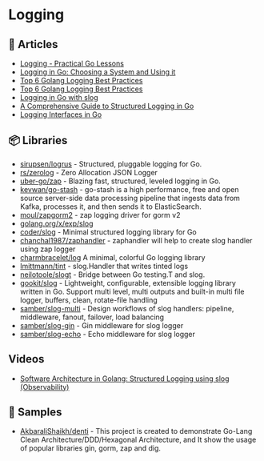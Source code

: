 # Logging

## 📕 Articles
- [Logging - Practical Go Lessons](https://www.practical-go-lessons.com/chap-31-logging)
- [Logging in Go: Choosing a System and Using it](https://www.honeybadger.io/blog/golang-logging/)
- [Top 6 Golang Logging Best Practices](https://qvault.io/golang/golang-logging-best-practices/)
- [Top 6 Golang Logging Best Practices](https://blog.boot.dev/golang/golang-logging-best-practices/)
- [Logging in Go with slog](https://thedevelopercafe.com/articles/logging-in-go-with-slog-a7bb489755c2)
- [A Comprehensive Guide to Structured Logging in Go](https://betterstack.com/community/guides/logging/logging-in-go/)
- [Logging Interfaces in Go](https://articles.wesionary.team/logging-interfaces-in-go-182c28be3d18)

## 📦 Libraries
- [sirupsen/logrus](https://github.com/sirupsen/logrus) - Structured, pluggable logging for Go.
- [rs/zerolog](https://github.com/rs/zerolog) - Zero Allocation JSON Logger
- [uber-go/zap](https://github.com/uber-go/zap) - Blazing fast, structured, leveled logging in Go.
- [kevwan/go-stash](https://github.com/kevwan/go-stash) - go-stash is a high performance, free and open source server-side data processing pipeline that ingests data from Kafka, processes it, and then sends it to ElasticSearch.
- [moul/zapgorm2](https://github.com/moul/zapgorm2) -  zap logging driver for gorm v2
- [golang.org/x/exp/slog](https://pkg.go.dev/golang.org/x/exp/slog)
- [coder/slog](https://github.com/coder/slog) - Minimal structured logging library for Go
- [chanchal1987/zaphandler](https://github.com/chanchal1987/zaphandler) - zaphandler will help to create slog handler using zap logger
- [charmbracelet/log](https://github.com/charmbracelet/log) A minimal, colorful Go logging library
- [lmittmann/tint](https://github.com/lmittmann/tint) - slog.Handler that writes tinted logs
- [neilotoole/slogt](https://github.com/neilotoole/slogt) - Bridge between Go testing.T and slog.
- [gookit/slog](https://github.com/gookit/slog) - Lightweight, configurable, extensible logging library written in Go. Support multi level, multi outputs and built-in multi file logger, buffers, clean, rotate-file handling
- [samber/slog-multi](https://github.com/samber/slog-multi) - Design workflows of slog handlers: pipeline, middleware, fanout, failover, load balancing
- [samber/slog-gin](https://github.com/samber/slog-gin) - Gin middleware for slog logger
- [samber/slog-echo](https://github.com/samber/slog-echo) - Echo middleware for slog logger

## Videos
- [Software Architecture in Golang: Structured Logging using slog (Observability)](https://www.youtube.com/watch?v=htbGdhW3JdQ)

## 🚀 Samples
- [AkbaraliShaikh/denti](https://github.com/AkbaraliShaikh/denti) - This project is created to demonstrate Go-Lang Clean Architecture/DDD/Hexagonal Architecture, and It show the usage of popular libraries gin, gorm, zap and dig.